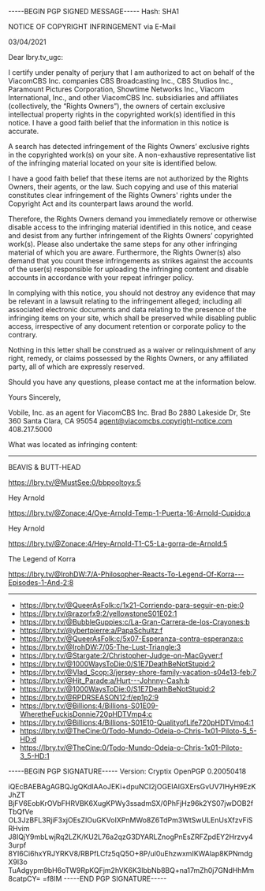 -----BEGIN PGP SIGNED MESSAGE-----
Hash: SHA1

NOTICE OF COPYRIGHT INFRINGEMENT via E-Mail

03/04/2021


Dear lbry.tv_ugc:

I certify under penalty of perjury that I am authorized to act on behalf of the ViacomCBS Inc. companies CBS Broadcasting Inc., CBS Studios Inc., Paramount Pictures Corporation, Showtime Networks Inc., Viacom International, Inc., and other ViacomCBS Inc. subsidiaries and affiliates (collectively, the “Rights Owners”), the owners of certain exclusive intellectual property rights in the copyrighted work(s) identified in this notice. I have a good faith belief that the information in this notice is accurate.

A search has detected infringement of the Rights Owners’ exclusive rights in the copyrighted work(s) on your site. A non-exhaustive representative list of the infringing material located on your site is identified below.

I have a good faith belief that these items are not authorized by the Rights Owners, their agents, or the law. Such copying and use of this material constitutes clear infringement of the Rights Owners' rights under the Copyright Act and its counterpart laws around the world.

Therefore, the Rights Owners demand you immediately remove or otherwise disable access to the infringing material identified in this notice, and cease and desist from any further infringement of the Rights Owners’ copyrighted work(s). Please also undertake the same steps for any other infringing material of which you are aware. Furthermore, the Rights Owner(s) also demand that you count these infringements as strikes against the accounts of the user(s) responsible for uploading the infringing content and disable accounts in accordance with your repeat infringer policy.

In complying with this notice, you should not destroy any evidence that may be relevant in a lawsuit relating to the infringement alleged; including all associated electronic documents and data relating to the presence of the infringing items on your site, which shall be preserved while disabling public access, irrespective of any document retention or corporate policy to the contrary.

Nothing in this letter shall be construed as a waiver or relinquishment of any right, remedy, or claims possessed by the Rights Owners, or any affiliated party, all of which are expressly reserved.

Should you have any questions, please contact me at the information below.

Yours Sincerely,


Vobile, Inc. as an agent for ViacomCBS Inc.
Brad Bo
2880 Lakeside Dr, Ste 360
Santa Clara, CA 95054
agent@viacomcbs.copyright-notice.com
408.217.5000

What was located as infringing content:
- --------------------------------------------------

BEAVIS & BUTT-HEAD

https://lbry.tv/@MustSee:0/bbpooltoys:5


Hey Arnold

https://lbry.tv/@Zonace:4/Oye-Arnold-Temp-1-Puerta-16-Arnold-Cupido:a


Hey Arnold

https://lbry.tv/@Zonace:4/Hey-Arnold-T1-C5-La-gorra-de-Arnold:5


The Legend of Korra

https://lbry.tv/@IrohDW:7/A-Philosopher-Reacts-To-Legend-Of-Korra---Episodes-1-And-2:8


_________________________________________________________________________________________________

- https://lbry.tv/@QueerAsFolk:c/1x21-Corriendo-para-seguir-en-pie:0 
- https://lbry.tv/@razorfx9:2/yellowstoneS01E02:1
- https://lbry.tv/@BubbleGuppies:c/La-Gran-Carrera-de-los-Crayones:b
- https://lbry.tv/@ybertpierre:a/PapaSchultz:f
- https://lbry.tv/@QueerAsFolk:c/5x07-Esperanza-contra-esperanza:c 
- https://lbry.tv/@IrohDW:7/05-The-Lust-Triangle:3
- https://lbry.tv/@Stargate:2/Christopher-Judge-on-MacGyver:f
- https://lbry.tv/@1000WaysToDie:0/S1E7DeathBeNotStupid:2 
- https://lbry.tv/@Vlad_Scop:3/jersey-shore-family-vacation-s04e13-feb:7
- https://lbry.tv/@Hit_Parade:a/Hurt---Johnny-Cash:b
- https://lbry.tv/@1000WaysToDie:0/S1E7DeathBeNotStupid:2 
- https://lbry.tv/@RPDRSEASON12:f/ep1p2:9
- https://lbry.tv/@Billions:4/Billions-S01E09-WheretheFuckisDonnie720pHDTVmp4:c
- https://lbry.tv/@Billions:4/Billions-S01E10-QualityofLife720pHDTVmp4:1
- https://lbry.tv/@TheCine:0/Todo-Mundo-Odeia-o-Chris-1x01-Piloto-5_5-HD:d
- https://lbry.tv/@TheCine:0/Todo-Mundo-Odeia-o-Chris-1x01-Piloto-3_5-HD:1

-----BEGIN PGP SIGNATURE-----
Version: Cryptix OpenPGP 0.20050418

iQEcBAEBAgAGBQJgQKdlAAoJEKi+dpuNCI2jOGEIAIGXErsGvUV7IHyH9EzKJhZT
BjFV6EobKrOVbFHRVBK6XugKPWy3ssadmSX/0PhFjHz96k2YS07jwDOB2fTbQfVe
OL3JzBFL3RjiF3xjOEsZIOuGKVoIXPnMWo8Z6TdPm3WtSwULEnUsXfzvFiSRHvim
J8IQjY9mbLwjRq2LZK/KU2L76a2qzG3DYARLZnogPnEsZRFZpdEY2Hrzvy43urpf
8YI6Ci6hxYRJYRKV8/RBPfLCfz5qQ5O+8P/ul0uEhzwxmIKWAlap8KPNmdgX9l3o
TuAdgypm9bH6oTW9RpKQFjm2hVK6K3lbbNb8BQ+na17mZh0j7GNdHhMm8catpCY=
=f8lM
-----END PGP SIGNATURE----- 
